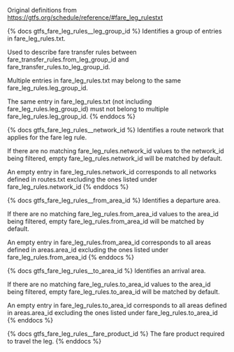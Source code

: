 Original definitions from https://gtfs.org/schedule/reference/#fare_leg_rulestxt

{% docs gtfs_fare_leg_rules__leg_group_id %}
Identifies a group of entries in fare_leg_rules.txt.

Used to describe fare transfer rules between fare_transfer_rules.from_leg_group_id and fare_transfer_rules.to_leg_group_id.

Multiple entries in fare_leg_rules.txt may belong to the same fare_leg_rules.leg_group_id.

The same entry in fare_leg_rules.txt (not including fare_leg_rules.leg_group_id) must not belong to multiple fare_leg_rules.leg_group_id.
{% enddocs %}

{% docs gtfs_fare_leg_rules__network_id %}
Identifies a route network that applies for the fare leg rule.

If there are no matching fare_leg_rules.network_id values to the network_id being filtered, empty fare_leg_rules.network_id will be matched by default.

An empty entry in fare_leg_rules.network_id corresponds to all networks defined in routes.txt excluding the ones listed under fare_leg_rules.network_id
{% enddocs %}

{% docs gtfs_fare_leg_rules__from_area_id %}
Identifies a departure area.

If there are no matching fare_leg_rules.from_area_id values to the area_id being filtered, empty fare_leg_rules.from_area_id will be matched by default.

An empty entry in fare_leg_rules.from_area_id corresponds to all areas defined in areas.area_id excluding the ones listed under fare_leg_rules.from_area_id
{% enddocs %}

{% docs gtfs_fare_leg_rules__to_area_id %}
Identifies an arrival area.

If there are no matching fare_leg_rules.to_area_id values to the area_id being filtered, empty fare_leg_rules.to_area_id will be matched by default.

An empty entry in fare_leg_rules.to_area_id corresponds to all areas defined in areas.area_id excluding the ones listed under fare_leg_rules.to_area_id
{% enddocs %}

{% docs gtfs_fare_leg_rules__fare_product_id %}
The fare product required to travel the leg.
{% enddocs %}
